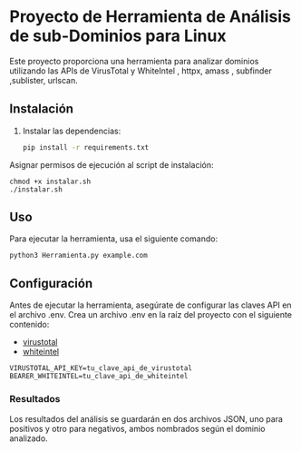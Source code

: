 # Proyecto de Herramienta de Análisis de sub-Dominios para Linux

Este proyecto proporciona una herramienta para analizar dominios utilizando las APIs de VirusTotal y WhiteIntel , httpx, amass , subfinder ,sublister, urlscan.

## Instalación

1. Instalar las dependencias:
   ```bash
   pip install -r requirements.txt
   ```

Asignar permisos de ejecución al script de instalación:
```
chmod +x instalar.sh 
./instalar.sh
```
## Uso
Para ejecutar la herramienta, usa el siguiente comando:
```
python3 Herramienta.py example.com

```

## Configuración
Antes de ejecutar la herramienta, asegúrate de configurar las claves API en el archivo .env. Crea un archivo .env en la raíz del proyecto con el siguiente contenido:
- [virustotal](https://www.virustotal.com/gui/home/upload)
- [whiteintel](https://whiteintel.io/login)

```
VIRUSTOTAL_API_KEY=tu_clave_api_de_virustotal
BEARER_WHITEINTEL=tu_clave_api_de_whiteintel

```

### Resultados
Los resultados del análisis se guardarán en dos archivos JSON, uno para positivos y otro para negativos, ambos nombrados según el dominio analizado.